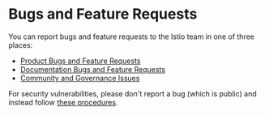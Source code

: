 # Bugs and Feature Requests

You can report bugs and feature requests to the Istio team in one of three places:

- [Product Bugs and Feature Requests](https://github.com/istio/istio/issues)
- [Documentation Bugs and Feature Requests](https://github.com/istio/istio.io/issues)
- [Community and Governance Issues](https://github.com/istio/community/issues)

For security vulnerabilities, please don't report a bug (which is public) and instead follow
[these procedures](https://istio.io/latest/docs/releases/security-vulnerabilities/).
